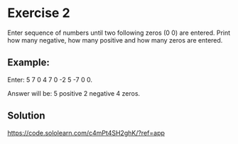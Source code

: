 # Exercise 2

Enter sequence of numbers until two following zeros (0 0) are entered. Print how many negative, how many positive and how many zeros are entered.

## Example: 

Enter: 5 7 0 4 7 0 -2 5 -7 0 0.

Answer will be: 5 positive 2 negative 4 zeros.

## Solution

https://code.sololearn.com/c4mPt4SH2ghK/?ref=app
